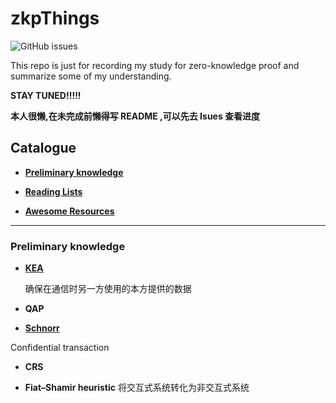 # zkpThings

![GitHub issues](https://img.shields.io/github/issues/Whisker17/zkpThings)

This repo is just for recording my study for zero-knowledge proof and summarize some of my understanding.

**STAY TUNED!!!!!**

**本人很懒,在未完成前懒得写 README ,可以先去 Isues 查看进度**

## Catalogue

- [**Preliminary knowledge**](#Preliminary-knowledge)

- [**Reading Lists**](https://github.com/Whisker17/zkpThings/blob/master/Reading_Lists.md)

- [**Awesome Resources**](https://github.com/Whisker17/zkpThings/blob/master/Awesome_Resources.md)

------

### Preliminary knowledge

- [**KEA**](./src/KEA.md)

  确保在通信时另一方使用的本方提供的数据

- **QAP**



- [**Schnorr**](https://github.com/Whisker17/zkpThings/issues/2)

Confidential transaction

- **CRS**

- **Fiat–Shamir heuristic**
  将交互式系统转化为非交互式系统